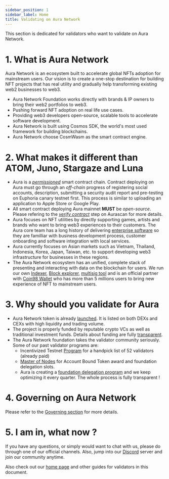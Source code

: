 ```yaml
---
sidebar_position: 1
sidebar_label: Home
title: Validating on Aura Network
---
```


This section is dedicated for validators who want to validate on Aura Network. 

# 1. What is Aura Network
Aura Network is an ecosystem built to accelerate global NFTs adoption for mainstream users. Our vision is to create a one-stop destination for building NFT projects that has real utility and gradually help transforming existing web2 businesses to web3.

- Aura Network Foundation works directly with brands & IP owners to bring their web2 portfolios to web3.
- Pushing forward NFT adoption on real life use cases.
- Providing web3 developers open-source, scalable tools to accelerate software development.
- Aura Network is built using Cosmos SDK, the world's most used framework for building blockchains.
- Aura Network choose CosmWasm as the smart contract engine.

# 2. What makes it different than ATOM, Juno, Stargaze and Luna

- Aura is a [*permissioned*](https://github.com/orgs/aura-nw/discussions/1) smart contract chain. Contract deploying on Aura must go through an *off-chain* progress of registering social accounts, description, submitting a security audit report and pre-testing on Euphoria canary testnet first. This process is similar to uploading an application to Apple Store or Google Play.
- All smart contract deploying Aura mainnet **MUST** be *open-source*. Please refering to the [*verify contract*](../product/aurascan/advanced-topics/smart-contract/verify_contract.md) step on Aurascan for more details. 
- Aura focuses on NFT utilities by directly supporting games, artists and brands who want to bring web3 experiences to their customers. The Aura core team has a long history of delivering [enterprise software](https://akachain.io/) so they are familliar with business development process, customer onboarding and software integration with local services.
- Aura currently focuses on Asian markets such as Vietnam, Thailand, Indonesia, Korea, Japan, Taiwan, etc. to support developing web3 infrastructure for businesses in these regions.
- The Aura Network ecosystem has an unified, complete stack of presenting and interacting with data on the blockchain for users. We run our own [Indexer](https://horoscope.aura.network/), [Block explorer](https://euphoria.aurascan.io/), [multisig tool](https://pyxis.aura.network/) and is an official partner with [Coin98 Wallet](https://wallet.coin98.com/) who has more than 5 millions users to bring new experience of NFT to mainstream users.

# 3. Why should you validate for Aura
- Aura Network token is already [launched](https://www.coingecko.com/en/coins/aura-network). It is listed on both DEXs and CEXs with high liquidity and trading volume.
- The project is properly funded by reputable crypto VCs as well as traditional investment funds. Details about funding are fully [transparent](https://www.coingecko.com/en/coins/aura-network/tokenomics).
- The Aura Network foundation takes the validator community seriously. Some of our past validator programs are:
    - Incentivized Testnet [Program](https://insight.aura.network/invitation-to-join-euphoria-staging-network/) for a handpick list of 52 validators (already paid)
    - [Master of Nodes](https://insight.aura.network/validator-call-preparation-for-xstaxy-mainnet/) for Account Bound Token award and foundation delegation slots.
    - Aura is creating a [foundation delegation program](https://github.com/aura-nw/mainnet-artifacts/tree/main/Foundation-delegation-program) and we keep optimizing it every quarter. The whole process is fully transparent !

# 4. Governing on Aura Network

Please refer to the [Governing section](https://github.com/aura-nw/mainnet-artifacts/blob/main/Foundation-delegation-program/README.md#6-governing) for more details.

# 5. I am in, what now ?

If you have any questions, or simply would want to chat with us, please do through one of our official channels. Also, jump into our [Discord](https://discord.gg/bzm3dyxJxR) server and join our community anytime.

Also check out our [home page](https://aura.network/) and other guides for validators in this document.
